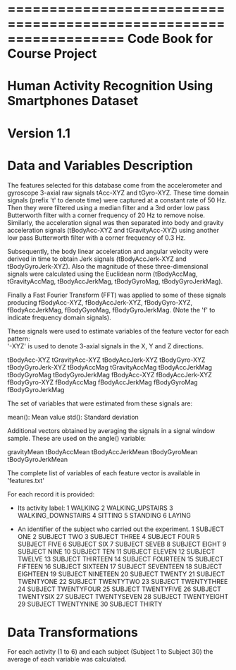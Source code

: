 ==================================================================
Code Book for Course Project
==================================================================
Human Activity Recognition Using Smartphones Dataset
==================================================================
Version 1.1
==================================================================


Data and Variables Description 
=================================

The features selected for this database come from the accelerometer and gyroscope 3-axial raw signals tAcc-XYZ and tGyro-XYZ. These time domain signals (prefix 't' to denote time) were captured at a constant rate of 50 Hz. Then they were filtered using a median filter and a 3rd order low pass Butterworth filter with a corner frequency of 20 Hz to remove noise. Similarly, the acceleration signal was then separated into body and gravity acceleration signals (tBodyAcc-XYZ and tGravityAcc-XYZ) using another low pass Butterworth filter with a corner frequency of 0.3 Hz.

Subsequently, the body linear acceleration and angular velocity were derived in time to obtain Jerk signals (tBodyAccJerk-XYZ and tBodyGyroJerk-XYZ). Also the magnitude of these three-dimensional signals were calculated using the Euclidean norm (tBodyAccMag, tGravityAccMag, tBodyAccJerkMag, tBodyGyroMag, tBodyGyroJerkMag). 

Finally a Fast Fourier Transform (FFT) was applied to some of these signals producing fBodyAcc-XYZ, fBodyAccJerk-XYZ, fBodyGyro-XYZ, fBodyAccJerkMag, fBodyGyroMag, fBodyGyroJerkMag. (Note the 'f' to indicate frequency domain signals). 

These signals were used to estimate variables of the feature vector for each pattern:  
'-XYZ' is used to denote 3-axial signals in the X, Y and Z directions.

tBodyAcc-XYZ
tGravityAcc-XYZ
tBodyAccJerk-XYZ
tBodyGyro-XYZ
tBodyGyroJerk-XYZ
tBodyAccMag
tGravityAccMag
tBodyAccJerkMag
tBodyGyroMag
tBodyGyroJerkMag
fBodyAcc-XYZ
fBodyAccJerk-XYZ
fBodyGyro-XYZ
fBodyAccMag
fBodyAccJerkMag
fBodyGyroMag
fBodyGyroJerkMag

The set of variables that were estimated from these signals are: 

mean(): Mean value
std(): Standard deviation

Additional vectors obtained by averaging the signals in a signal window sample. These are used on the angle() variable:

gravityMean
tBodyAccMean
tBodyAccJerkMean
tBodyGyroMean
tBodyGyroJerkMean

The complete list of variables of each feature vector is available in 'features.txt'

For each record it is provided:

- Its activity label:
    1 WALKING
    2 WALKING_UPSTAIRS
    3 WALKING_DOWNSTAIRS
    4 SITTING
    5 STANDING
    6 LAYING

- An identifier of the subject who carried out the experiment.
    1 SUBJECT ONE
    2 SUBJECT TWO
    3 SUBJECT THREE
    4 SUBJECT FOUR
    5 SUBJECT FIVE
    6 SUBJECT SIX
    7 SUBJECT SEVEB
    8 SUBJECT EIGHT
    9 SUBJECT NINE
    10 SUBJECT TEN
    11 SUBJECT ELEVEN
    12 SUBJECT TWELVE
    13 SUBJECT THIRTEEN
    14 SUBJECT FOURTEEN
    15 SUBJECT FIFTEEN
    16 SUBJECT SIXTEEN
    17 SUBJECT SEVENTEEN
    18 SUBJECT EIGHTEEN
    19 SUBJECT NINETEEN
    20 SUBJECT TWENTY
    21 SUBJECT TWENTYONE
    22 SUBJECT TWENTYTWO
    23 SUBJECT TWENTYTHREE
    24 SUBJECT TWENTYFOUR
    25 SUBJECT TWENTYFIVE
    26 SUBJECT TWENTYSIX
    27 SUBJECT TWENTYSEVEN
    28 SUBJECT TWENTYEIGHT
    29 SUBJECT TWENTYNINE
    30 SUBJECT THIRTY

Data Transformations 
=================================

For each activity (1 to 6) and each subject (Subject 1 to Subject 30) the average of each variable was calculated.
